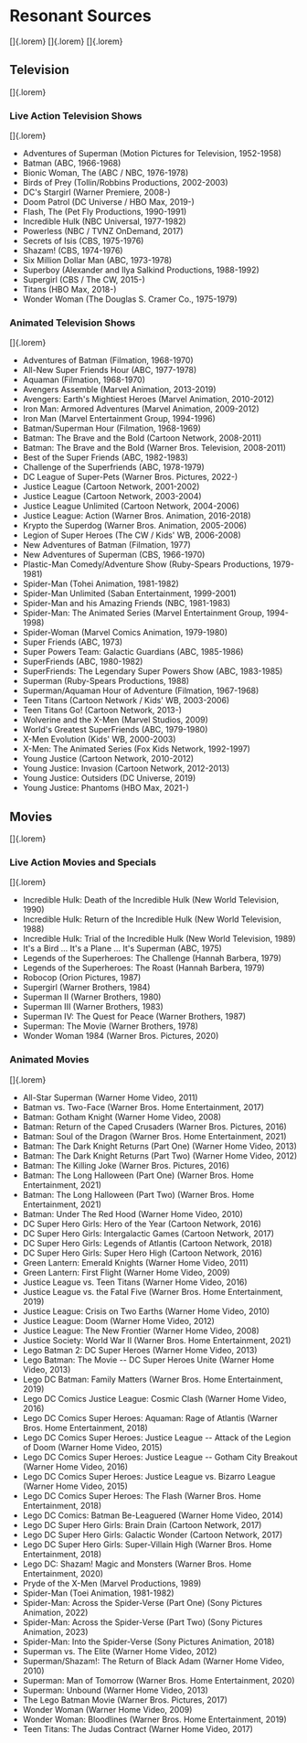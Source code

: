 # Resonant Sources

[]{.lorem}
[]{.lorem}
[]{.lorem}

## Television

[]{.lorem}

### Live Action Television Shows

[]{.lorem}

- Adventures of Superman (Motion Pictures for Television,         1952-1958)
- Batman                 (ABC,                                    1966-1968)
- Bionic Woman, The      (ABC / NBC,                              1976-1978)
- Birds of Prey          (Tollin/Robbins Productions,             2002-2003)
- DC's Stargirl          (Warner Premiere,                        2008-)
- Doom Patrol            (DC Universe / HBO Max,                  2019-)
- Flash, The             (Pet Fly Productions,                    1990-1991)
- Incredible Hulk        (NBC Universal,                          1977-1982)
- Powerless              (NBC / TVNZ OnDemand,                    2017)
- Secrets of Isis        (CBS,                                    1975-1976)
- Shazam!                (CBS,                                    1974-1976)
- Six Million Dollar Man (ABC,                                    1973-1978)
- Superboy               (Alexander and Ilya Salkind Productions, 1988-1992)
- Supergirl              (CBS / The CW,                           2015-)
- Titans                 (HBO Max,                                2018-)
- Wonder Woman           (The Douglas S. Cramer Co.,              1975-1979)

### Animated Television Shows


[]{.lorem}

- Adventures of Batman                          (Filmation,                  1968-1970)
- All-New Super Friends Hour                    (ABC,                        1977-1978)
- Aquaman                                       (Filmation,                  1968-1970)
- Avengers Assemble                             (Marvel Animation,           2013-2019)
- Avengers: Earth's Mightiest Heroes            (Marvel Animation,           2010-2012)
- Iron Man: Armored Adventures                  (Marvel Animation,           2009-2012)
- Iron Man                                      (Marvel Entertainment Group, 1994-1996)
- Batman/Superman Hour                          (Filmation,                  1968-1969)
- Batman: The Brave and the Bold                (Cartoon Network,            2008-2011)
- Batman: The Brave and the Bold                (Warner Bros. Television,    2008-2011)
- Best of the Super Friends                     (ABC,                        1982-1983)
- Challenge of the Superfriends                 (ABC,                        1978-1979)
- DC League of Super-Pets                       (Warner Bros. Pictures,      2022-)
- Justice League                                (Cartoon Network,            2001-2002)
- Justice League                                (Cartoon Network,            2003-2004)
- Justice League Unlimited                      (Cartoon Network,            2004-2006)
- Justice League: Action                        (Warner Bros. Animation,     2016-2018)
- Krypto the Superdog                           (Warner Bros. Animation,     2005-2006)
- Legion of Super Heroes                        (The CW / Kids' WB,          2006-2008)
- New Adventures of Batman                      (Filmation,                  1977)
- New Adventures of Superman                    (CBS,                        1966-1970)
- Plastic-Man Comedy/Adventure Show             (Ruby-Spears Productions,    1979-1981)
- Spider-Man                                    (Tohei Animation,            1981-1982)
- Spider-Man Unlimited                          (Saban Entertainment,        1999-2001)
- Spider-Man and his Amazing Friends            (NBC,                        1981-1983)
- Spider-Man: The Animated Series               (Marvel Entertainment Group, 1994-1998)
- Spider-Woman                                  (Marvel Comics Animation,    1979-1980)
- Super Friends                                 (ABC,                        1973)
- Super Powers Team: Galactic Guardians         (ABC,                        1985-1986)
- SuperFriends                                  (ABC,                        1980-1982)
- SuperFriends: The Legendary Super Powers Show (ABC,                        1983-1985)
- Superman                                      (Ruby-Spears Productions,    1988)
- Superman/Aquaman Hour of Adventure            (Filmation,                  1967-1968)
- Teen Titans                                   (Cartoon Network / Kids' WB, 2003-2006)
- Teen Titans Go!                               (Cartoon Network,            2013-)
- Wolverine and the X-Men                       (Marvel Studios,             2009)
- World's Greatest SuperFriends                 (ABC,                        1979-1980)
- X-Men Evolution                               (Kids' WB,                   2000-2003)
- X-Men: The Animated Series                    (Fox Kids Network,           1992-1997)
- Young Justice                                 (Cartoon Network,            2010-2012)
- Young Justice: Invasion                       (Cartoon Network,            2012-2013)
- Young Justice: Outsiders                      (DC Universe,                2019)
- Young Justice: Phantoms                       (HBO Max,                    2021-)
## Movies

[]{.lorem}

### Live Action Movies and Specials

[]{.lorem}

- Incredible Hulk: Death of the Incredible Hulk  (New World Television,  1990)
- Incredible Hulk: Return of the Incredible Hulk (New World Television,  1988)
- Incredible Hulk: Trial of the Incredible Hulk  (New World Television,  1989)
- It's a Bird ... It's a Plane ... It's Superman (ABC,                   1975)
- Legends of the Superheroes: The Challenge      (Hannah Barbera,        1979)
- Legends of the Superheroes: The Roast          (Hannah Barbera,        1979)
- Robocop                                        (Orion Pictures,        1987)
- Supergirl                                      (Warner Brothers,       1984)
- Superman II                                    (Warner Brothers,       1980)
- Superman III                                   (Warner Brothers,       1983)
- Superman IV: The Quest for Peace               (Warner Brothers,       1987)
- Superman: The Movie                            (Warner Brothers,       1978)
- Wonder Woman 1984                              (Warner Bros. Pictures, 2020)

### Animated Movies

[]{.lorem}

- All-Star Superman                                                             (Warner Home Video,               2011)
- Batman vs. Two-Face                                                           (Warner Bros. Home Entertainment, 2017)
- Batman: Gotham Knight                                                         (Warner Home Video,               2008)
- Batman: Return of the Caped Crusaders                                         (Warner Bros. Pictures,           2016)
- Batman: Soul of the Dragon                                                    (Warner Bros. Home Entertainment, 2021)
- Batman: The Dark Knight Returns (Part One)                                    (Warner Home Video,               2013)
- Batman: The Dark Knight Returns (Part Two)                                    (Warner Home Video,               2012)
- Batman: The Killing Joke                                                      (Warner Bros. Pictures,           2016)
- Batman: The Long Halloween   (Part One)                                       (Warner Bros. Home Entertainment, 2021)
- Batman: The Long Halloween   (Part Two)                                       (Warner Bros. Home Entertainment, 2021)
- Batman: Under The Red Hood                                                    (Warner Home Video,               2010)
- DC Super Hero Girls: Hero of the Year                                         (Cartoon Network,                 2016)
- DC Super Hero Girls: Intergalactic Games                                      (Cartoon Network,                 2017)
- DC Super Hero Girls: Legends of Atlantis                                      (Cartoon Network,                 2018)
- DC Super Hero Girls: Super Hero High                                          (Cartoon Network,                 2016)
- Green Lantern: Emerald Knights                                                (Warner Home Video,               2011)
- Green Lantern: First Flight                                                   (Warner Home Video,               2009)
- Justice League vs. Teen Titans                                                (Warner Home Video,               2016)
- Justice League vs. the Fatal Five                                             (Warner Bros. Home Entertainment, 2019)
- Justice League: Crisis on Two Earths                                          (Warner Home Video,               2010)
- Justice League: Doom                                                          (Warner Home Video,               2012)
- Justice League: The New Frontier                                              (Warner Home Video,               2008)
- Justice Society: World War II                                                 (Warner Bros. Home Entertainment, 2021)
- Lego Batman 2: DC Super Heroes                                                (Warner Home Video,               2013)
- Lego Batman: The Movie -- DC Super Heroes Unite                               (Warner Home Video,               2013)
- Lego DC Batman: Family Matters                                                (Warner Bros. Home Entertainment, 2019)
- Lego DC Comics Justice League: Cosmic Clash                                   (Warner Home Video,               2016)
- Lego DC Comics Super Heroes: Aquaman: Rage of Atlantis                        (Warner Bros. Home Entertainment, 2018)
- Lego DC Comics Super Heroes: Justice League -- Attack of the Legion of Doom   (Warner Home Video,               2015)
- Lego DC Comics Super Heroes: Justice League -- Gotham City Breakout           (Warner Home Video,               2016)
- Lego DC Comics Super Heroes: Justice League vs. Bizarro League                (Warner Home Video,               2015)
- Lego DC Comics Super Heroes: The Flash                                        (Warner Bros. Home Entertainment, 2018)
- Lego DC Comics: Batman Be-Leaguered                                           (Warner Home Video,               2014)
- Lego DC Super Hero Girls: Brain Drain                                         (Cartoon Network,                 2017)
- Lego DC Super Hero Girls: Galactic Wonder                                     (Cartoon Network,                 2017)
- Lego DC Super Hero Girls: Super-Villain High                                  (Warner Bros. Home Entertainment, 2018)
- Lego DC: Shazam! Magic and Monsters                                           (Warner Bros. Home Entertainment, 2020)
- Pryde of the X-Men                                                            (Marvel Productions,              1989)
- Spider-Man                                                                    (Toei Animation,                  1981-1982)
- Spider-Man: Across the Spider-Verse   (Part One)                              (Sony Pictures Animation,         2022)
- Spider-Man: Across the Spider-Verse   (Part Two)                              (Sony Pictures Animation,         2023)
- Spider-Man: Into the Spider-Verse                                             (Sony Pictures Animation,         2018)
- Superman vs. The Elite                                                        (Warner Home Video,               2012)
- Superman/Shazam!: The Return of Black Adam                                    (Warner Home Video,               2010)
- Superman: Man of Tomorrow                                                     (Warner Bros. Home Entertainment, 2020)
- Superman: Unbound                                                             (Warner Home Video,               2013)
- The Lego Batman Movie                                                         (Warner Bros. Pictures,           2017)
- Wonder Woman                                                                  (Warner Home Video,               2009)
- Wonder Woman: Bloodlines                                                      (Warner Bros. Home Entertainment, 2019)
- Teen Titans: The Judas Contract                                               (Warner Home Video,               2017)
